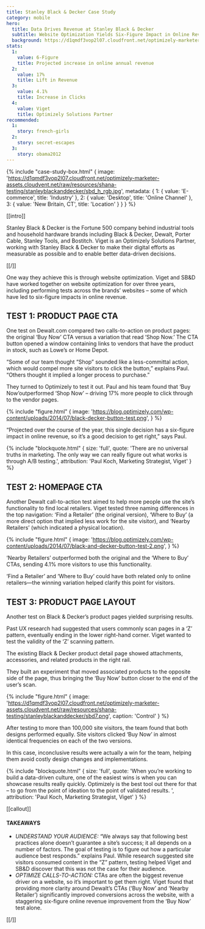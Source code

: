 ```yaml
---
title: Stanley Black & Decker Case Study
category: mobile
hero:
  title: Data Drives Revenue at Stanley Black & Decker
  subtitle: Website Optimization Yields Six-Figure Impact in Online Revenue
  background: https://d1qmdf3vop2l07.cloudfront.net/optimizely-marketer-assets.cloudvent.net/raw/resources/shana-testing/stanleyblackanddecker/powertool.jpg
stats:
  1:
    value: 6-Figure
    title: Projected increase in online annual revenue
  2:
    value: 17%
    title: Lift in Revenue
  3:
    value: 4.1%
    title: Increase in Clicks
  4:
    value: Viget
    title: Optimizely Solutions Partner
recommended:
  1:
    story: french-girls
  2:
    story: secret-escapes
  3:
    story: obama2012
---
```



{% include "case-study-box.html"
  {
    image: 'https://d1qmdf3vop2l07.cloudfront.net/optimizely-marketer-assets.cloudvent.net/raw/resources/shana-testing/stanleyblackanddecker/sbd_h_rgb.jpg',
    metadata: {
      1: {
        value: 'E-commerce',
        title: 'Industry'
      },
      2: {
        value: 'Desktop',
        title: 'Online Channel'
      },
      3: {
        value: 'New Britain, CT',
        title: 'Location'
      }
    }
  }
%}


[[intro]]

Stanley Black & Decker is the Fortune 500 company behind industrial tools and household hardware brands including
Black & Decker, Dewalt, Porter Cable, Stanley Tools, and Bostitch. Viget is an Optimizely Solutions Partner, working
with Stanley Black & Decker to make their digital efforts as measurable as possible and to enable better data-driven decisions.

[[/]]


One way they achieve this is through website optimization. Viget and SB&D have worked together on website
optimization for over three years, including performing tests across the brands’ websites – some of which have led to six-figure impacts in online revenue.


## TEST 1: PRODUCT PAGE CTA

One test on Dewalt.com compared two calls-to-action on product pages: the original ‘Buy Now’ CTA versus a variation that read ‘Shop Now.’ The CTA button opened a window containing links to vendors that have the product in stock, such as Lowe’s or Home Depot.

“Some of our team thought “Shop” sounded like a less-committal action, which would compel more site visitors to click the
button,” explains Paul. “Others thought it implied a longer process to purchase.”

They turned to Optimizely to test it out. Paul and his team found that ‘Buy Now’outperformed ‘Shop Now’ – driving 17% more people to click through to the vendor pages.

{% include "figure.html"
  {
    image: 'https://blog.optimizely.com/wp-content/uploads/2014/07/black-decker-button-test.png',
  }
%}

“Projected over the course of the year, this single decision has a six-figure impact in online revenue, so it’s a good decision to get right,” says Paul.

{% include "blockquote.html"
  {
    size: 'full',
    quote: 'There are no universal truths in marketing. The only way we can really figure out what works is through A/B testing.',
    attribution: 'Paul Koch, Marketing Strategist, Viget'
  }
%}

## TEST 2: HOMEPAGE CTA

Another Dewalt call-to-action test aimed to help more people use the site’s functionality to find local retailers. Viget tested three naming differences in the top navigation: ‘Find a Retailer’ (the original version), ‘Where to Buy’ (a more direct option that implied less work for the site visitor), and ‘Nearby Retailers’ (which indicated a physical location).

{% include "figure.html"
  {
    image: 'https://blog.optimizely.com/wp-content/uploads/2014/07/black-and-decker-button-test-2.png',
  }
%}

‘Nearby Retailers’ outperformed both the original and the ‘Where to Buy’ CTAs, sending 4.1% more visitors to use this functionality.

‘Find a Retailer’ and ‘Where to Buy’ could have both related only to online retailers—the winning variation helped clarify this point for visitors.

## TEST 3: PRODUCT PAGE LAYOUT

Another test on Black & Decker’s product pages yielded surprising results.

Past UX research had suggested that users commonly scan pages in a ‘Z’ pattern, eventually ending in the lower right-hand corner. Viget wanted to test the validity of the ‘Z’ scanning pattern.

The existing Black & Decker product detail page showed attachments, accessories, and related products in the right rail.

They built an experiment that moved associated products to the opposite side of the page, thus bringing the ‘Buy Now’ button closer to the end of the user’s scan.

{% include "figure.html"
  {
    image: 'https://d1qmdf3vop2l07.cloudfront.net/optimizely-marketer-assets.cloudvent.net/raw/resources/shana-testing/stanleyblackanddecker/sbd7.png',
    caption: 'Control'
  }
%}

After testing to more than 100,000 site visitors, the team found that both designs performed equally. Site visitors clicked ‘Buy Now’ in almost identical frequencies on each of the two versions.

In this case, inconclusive results were actually a win for the team, helping them avoid costly design changes and implementations.

{% include "blockquote.html"
  {
    size: 'full',
    quote: 'When you’re working to build a data-driven culture, one of the easiest wins is when you can showcase results really quickly. Optimizely is the best tool out there for that – to go from the point of ideation to the point of validated results. ',
    attribution: 'Paul Koch, Marketing Strategist, Viget'
  }
%}

[[callout]]

#### TAKEAWAYS

- *UNDERSTAND YOUR AUDIENCE:* “We always say that following best practices alone doesn’t guarantee a site’s success; it all depends on a number of factors. The goal of testing is to figure out how a particular audience best responds.” explains Paul. While research suggested site visitors consumed content in the “Z” pattern, testing helped Viget and SB&D discover that this was not the case for their audience.
- *OPTIMIZE CALLS-TO-ACTION:* CTAs are often the biggest revenue driver on a website, so it’s important to get them right. Viget found that providing more clarity around Dewalt’s CTAs (‘Buy Now’ and ‘Nearby Retailer’) significantly improved conversions across the website, with a staggering six-figure online revenue improvement from the ‘Buy Now’ test alone.

[[/]]





